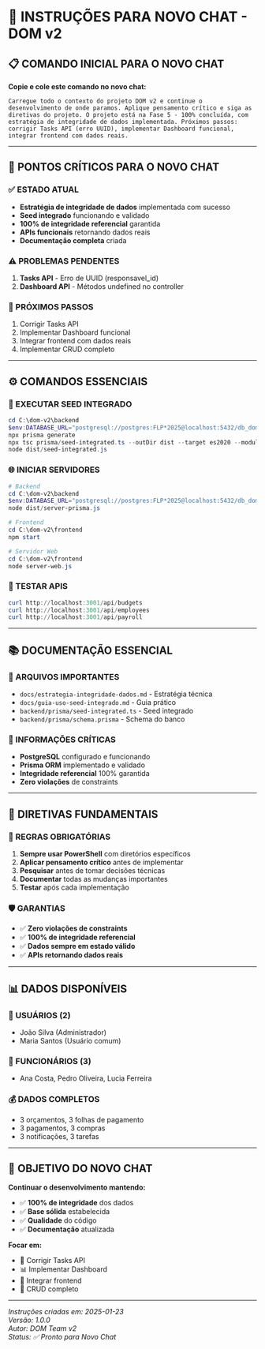 # 🚀 INSTRUÇÕES PARA NOVO CHAT - DOM v2

## 📋 **COMANDO INICIAL PARA O NOVO CHAT**

**Copie e cole este comando no novo chat:**

```
Carregue todo o contexto do projeto DOM v2 e continue o desenvolvimento de onde paramos. Aplique pensamento crítico e siga as diretivas do projeto. O projeto está na Fase 5 - 100% concluída, com estratégia de integridade de dados implementada. Próximos passos: corrigir Tasks API (erro UUID), implementar Dashboard funcional, integrar frontend com dados reais.
```

---

## 🎯 **PONTOS CRÍTICOS PARA O NOVO CHAT**

### **✅ ESTADO ATUAL**
- **Estratégia de integridade de dados** implementada com sucesso
- **Seed integrado** funcionando e validado
- **100% de integridade referencial** garantida
- **APIs funcionais** retornando dados reais
- **Documentação completa** criada

### **⚠️ PROBLEMAS PENDENTES**
1. **Tasks API** - Erro de UUID (responsavel_id)
2. **Dashboard API** - Métodos undefined no controller

### **🎯 PRÓXIMOS PASSOS**
1. Corrigir Tasks API
2. Implementar Dashboard funcional
3. Integrar frontend com dados reais
4. Implementar CRUD completo

---

## ⚙️ **COMANDOS ESSENCIAIS**

### **🚀 EXECUTAR SEED INTEGRADO**
```powershell
cd C:\dom-v2\backend
$env:DATABASE_URL="postgresql://postgres:FLP*2025@localhost:5432/db_dom"
npx prisma generate
npx tsc prisma/seed-integrated.ts --outDir dist --target es2020 --module commonjs --esModuleInterop --skipLibCheck
node dist/seed-integrated.js
```

### **🌐 INICIAR SERVIDORES**
```powershell
# Backend
cd C:\dom-v2\backend
$env:DATABASE_URL="postgresql://postgres:FLP*2025@localhost:5432/db_dom"
node dist/server-prisma.js

# Frontend
cd C:\dom-v2\frontend
npm start

# Servidor Web
cd C:\dom-v2\frontend
node server-web.js
```

### **🧪 TESTAR APIS**
```powershell
curl http://localhost:3001/api/budgets
curl http://localhost:3001/api/employees
curl http://localhost:3001/api/payroll
```

---

## 📚 **DOCUMENTAÇÃO ESSENCIAL**

### **📁 ARQUIVOS IMPORTANTES**
- `docs/estrategia-integridade-dados.md` - Estratégia técnica
- `docs/guia-uso-seed-integrado.md` - Guia prático
- `backend/prisma/seed-integrated.ts` - Seed integrado
- `backend/prisma/schema.prisma` - Schema do banco

### **🎯 INFORMAÇÕES CRÍTICAS**
- **PostgreSQL** configurado e funcionando
- **Prisma ORM** implementado e validado
- **Integridade referencial** 100% garantida
- **Zero violações** de constraints

---

## 🧠 **DIRETIVAS FUNDAMENTAIS**

### **🎯 REGRAS OBRIGATÓRIAS**
1. **Sempre usar PowerShell** com diretórios específicos
2. **Aplicar pensamento crítico** antes de implementar
3. **Pesquisar** antes de tomar decisões técnicas
4. **Documentar** todas as mudanças importantes
5. **Testar** após cada implementação

### **🛡️ GARANTIAS**
- ✅ **Zero violações de constraints**
- ✅ **100% de integridade referencial**
- ✅ **Dados sempre em estado válido**
- ✅ **APIs retornando dados reais**

---

## 📊 **DADOS DISPONÍVEIS**

### **👥 USUÁRIOS (2)**
- João Silva (Administrador)
- Maria Santos (Usuário comum)

### **👷 FUNCIONÁRIOS (3)**
- Ana Costa, Pedro Oliveira, Lucia Ferreira

### **💰 DADOS COMPLETOS**
- 3 orçamentos, 3 folhas de pagamento
- 3 pagamentos, 3 compras
- 3 notificações, 3 tarefas

---

## 🎯 **OBJETIVO DO NOVO CHAT**

**Continuar o desenvolvimento mantendo:**
- ✅ **100% de integridade** dos dados
- ✅ **Base sólida** estabelecida
- ✅ **Qualidade** do código
- ✅ **Documentação** atualizada

**Focar em:**
- 🔧 Corrigir Tasks API
- 📊 Implementar Dashboard
- 🎨 Integrar frontend
- 📱 CRUD completo

---

*Instruções criadas em: 2025-01-23*  
*Versão: 1.0.0*  
*Autor: DOM Team v2*  
*Status: ✅ Pronto para Novo Chat* 